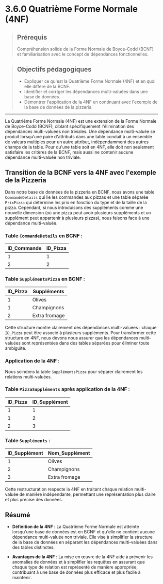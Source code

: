 # 3.6.0 Quatrième Forme Normale (4NF)

<blockquote>
    <h2>Prérequis</h2>
    <p>Compréhension solide de la Forme Normale de Boyce-Codd (BCNF) et familiarisation avec le concept de dépendances fonctionnelles.</p>
</blockquote>

<blockquote>
    <h2>Objectifs pédagogiques</h2>
    <ul>
        <li>Expliquer ce qu'est la Quatrième Forme Normale (4NF) et en quoi elle diffère de la BCNF.</li>
        <li>Identifier et corriger les dépendances multi-valuées dans une base de données.</li>
        <li>Démontrer l'application de la 4NF en continuant avec l'exemple de la base de données de la pizzeria.</li>
    </ul>
</blockquote>

---

La Quatrième Forme Normale (4NF) est une extension de la Forme Normale de Boyce-Codd (BCNF), ciblant spécifiquement l'élimination des dépendances multi-valuées non triviales. Une dépendance multi-valuée se produit lorsqu'une paire d'attributs dans une table conduit à un ensemble de valeurs multiples pour un autre attribut, indépendamment des autres champs de la table. Pour qu'une table soit en 4NF, elle doit non seulement satisfaire les critères de la BCNF, mais aussi ne contenir aucune dépendance multi-valuée non triviale.

## Transition de la BCNF vers la 4NF avec l'exemple de la Pizzeria

Dans notre base de données de la pizzeria en BCNF, nous avons une table `CommandeDetails` qui lie les commandes aux pizzas et une table séparée `PrixPizza` qui détermine les prix en fonction du type et de la taille de la pizza. Cependant, si nous introduisons des suppléments comme une nouvelle dimension (où une pizza peut avoir plusieurs suppléments et un supplément peut appartenir à plusieurs pizzas), nous faisons face à une dépendance multi-valuée.

### Table `CommandeDetails` en BCNF :

| ID_Commande | ID_Pizza |
|-------------|----------|
| 1           | 1        |
| 2           | 2        |

### Table `SupplémentsPizza` en BCNF :

| ID_Pizza    | Suppléments    |
|-------------|----------------|
| 1           | Olives         |
| 1           | Champignons    |
| 2           | Extra fromage  |

Cette structure montre clairement des dépendances multi-valuées : chaque `ID_Pizza` peut être associé à plusieurs suppléments. Pour transformer cette structure en 4NF, nous devons nous assurer que les dépendances multi-valuées sont représentées dans des tables séparées pour éliminer toute ambiguïté.

### Application de la 4NF :

Nous scindons la table `SupplémentsPizza` pour séparer clairement les relations multi-valuées.

### Table `PizzaSuppléments` après application de la 4NF :

| ID_Pizza | ID_Supplément |
|----------|---------------|
| 1        | 1             |
| 1        | 2             |
| 2        | 3             |

### Table `Suppléments` :

| ID_Supplément | Nom_Supplément |
|---------------|----------------|
| 1             | Olives         |
| 2             | Champignons    |
| 3             | Extra fromage  |

Cette restructuration respecte la 4NF en traitant chaque relation multi-valuée de manière indépendante, permettant une représentation plus claire et plus précise des données.

## Résumé

- **Définition de la 4NF** : La Quatrième Forme Normale est atteinte lorsqu'une base de données est en BCNF et qu'elle ne contient aucune dépendance multi-valuée non triviale. Elle vise à simplifier la structure de la base de données en séparant les dépendances multi-valuées dans des tables distinctes.
  
- **Avantages de la 4NF** : La mise en œuvre de la 4NF aide à prévenir les anomalies de données et à simplifier les requêtes en assurant que chaque type de relation est représenté de manière appropriée, contribuant à une base de données plus efficace et plus facile à maintenir.
